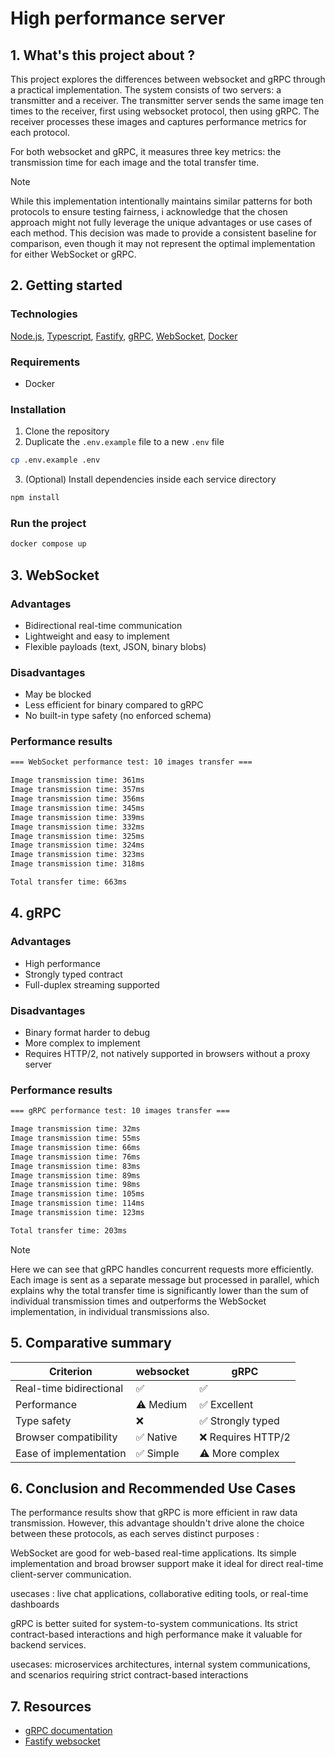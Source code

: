 # High performance server

## 1. What's this project about ?

This project explores the differences between websocket and gRPC through a practical implementation. The system consists of two servers: a transmitter and a receiver. The transmitter server sends the same image ten times to the receiver, first using websocket protocol, then using gRPC. The receiver processes these images and captures performance metrics for each protocol.

For both websocket and gRPC, it measures three key metrics: the transmission time for each image and the total transfer time.


> [!NOTE]
> While this implementation intentionally maintains similar patterns for both protocols to ensure testing fairness, i acknowledge that the chosen approach might not fully leverage the unique advantages or use cases of each method. This decision was made to provide a consistent baseline for comparison, even though it may not represent the optimal implementation for either WebSocket or gRPC.

## 2. Getting started
### Technologies
[Node.js](https://nodejs.org/),
[Typescript](https://www.typescriptlang.org/),
[Fastify](https://www.fastify.io/),
[gRPC](https://grpc.io/),
[WebSocket](https://developer.mozilla.org/en-US/docs/Web/API/WebSockets_API),
[Docker](https://www.docker.com/)

### Requirements
- Docker

### Installation
1. Clone the repository
2. Duplicate the `.env.example` file to a new `.env` file
```bash
cp .env.example .env
```
3. (Optional) Install dependencies inside each service directory
```bash
npm install
```
### Run the project
```bash
docker compose up
```

## 3. WebSocket
### Advantages
- Bidirectional real-time communication  
- Lightweight and easy to implement  
- Flexible payloads (text, JSON, binary blobs)
### Disadvantages
- May be blocked  
- Less efficient for binary compared to gRPC  
- No built-in type safety (no enforced schema)
### Performance results
```bash
=== WebSocket performance test: 10 images transfer ===

Image transmission time: 361ms
Image transmission time: 357ms
Image transmission time: 356ms
Image transmission time: 345ms
Image transmission time: 339ms
Image transmission time: 332ms
Image transmission time: 325ms
Image transmission time: 324ms
Image transmission time: 323ms
Image transmission time: 318ms

Total transfer time: 663ms
```

## 4. gRPC
### Advantages
- High performance 
- Strongly typed contract 
- Full-duplex streaming supported  
### Disadvantages
- Binary format harder to debug 
- More complex to implement  
- Requires HTTP/2, not natively supported in browsers without a proxy server
### Performance results
```bash
=== gRPC performance test: 10 images transfer ===

Image transmission time: 32ms
Image transmission time: 55ms
Image transmission time: 66ms
Image transmission time: 76ms
Image transmission time: 83ms
Image transmission time: 89ms
Image transmission time: 98ms
Image transmission time: 105ms
Image transmission time: 114ms
Image transmission time: 123ms

Total transfer time: 203ms
```

> [!NOTE]
> Here we can see that gRPC handles concurrent requests more efficiently. Each image is sent as a separate message but processed in parallel, which explains why the total transfer time is significantly lower than the sum of individual transmission times and outperforms the WebSocket implementation, in individual transmissions also.

## 5. Comparative summary

| Criterion               | websocket               | gRPC                          |
|------------------------|-------------------------|-------------------------------|
| Real-time bidirectional| ✅                      | ✅                            |
| Performance            | ⚠️ Medium               | ✅ Excellent        |
| Type safety            | ❌                      | ✅ Strongly typed             |
| Browser compatibility  | ✅ Native                | ❌ Requires HTTP/2    |
| Ease of implementation | ✅ Simple                | ⚠️ More complex               |

## 6. Conclusion and Recommended Use Cases

The performance results show that gRPC is more efficient in raw data transmission. However, this advantage shouldn't drive alone the choice between these protocols, as each serves distinct purposes :

WebSocket are good for web-based real-time applications. Its simple implementation and broad browser support make it ideal for direct real-time client-server communication.

usecases : live chat applications, collaborative editing tools, or real-time dashboards

gRPC is better suited for system-to-system communications. Its strict contract-based interactions and high performance make it valuable for backend services.

usecases: microservices architectures, internal system communications, and scenarios requiring strict contract-based interactions

## 7. Resources

- [gRPC documentation](https://grpc.io/docs/languages/node/)
- [Fastify websocket](https://github.com/fastify/fastify-websocket)
